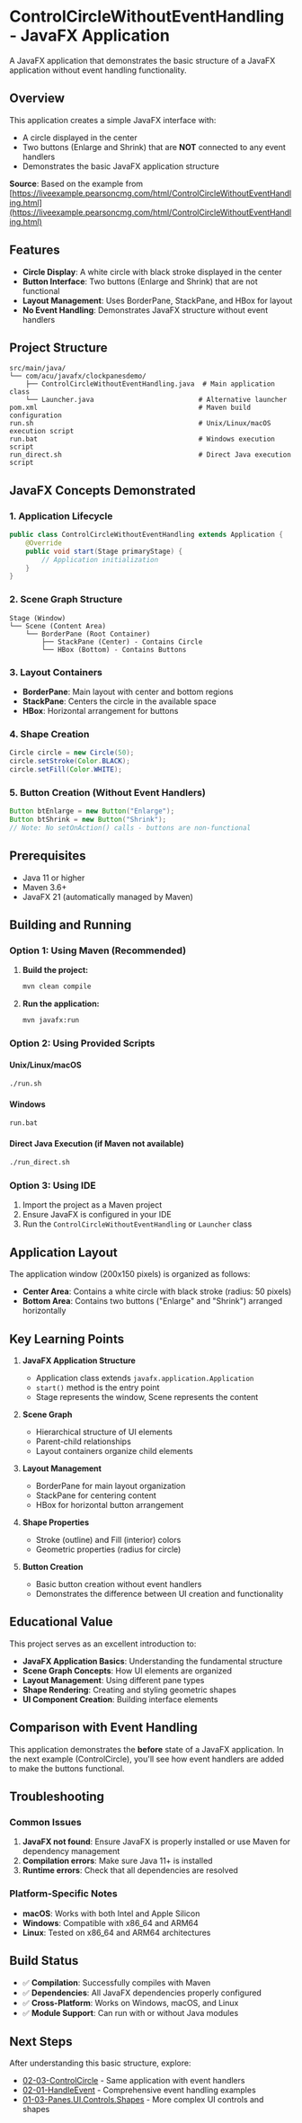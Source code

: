# ControlCircleWithoutEventHandling - JavaFX Application

A JavaFX application that demonstrates the basic structure of a JavaFX application without event handling functionality.

## Overview

This application creates a simple JavaFX interface with:
- A circle displayed in the center
- Two buttons (Enlarge and Shrink) that are **NOT** connected to any event handlers
- Demonstrates the basic JavaFX application structure

**Source**: Based on the example from [https://liveexample.pearsoncmg.com/html/ControlCircleWithoutEventHandling.html](https://liveexample.pearsoncmg.com/html/ControlCircleWithoutEventHandling.html)

## Features

- **Circle Display**: A white circle with black stroke displayed in the center
- **Button Interface**: Two buttons (Enlarge and Shrink) that are not functional
- **Layout Management**: Uses BorderPane, StackPane, and HBox for layout
- **No Event Handling**: Demonstrates JavaFX structure without event handlers

## Project Structure

```
src/main/java/
└── com/acu/javafx/clockpanesdemo/
    ├── ControlCircleWithoutEventHandling.java  # Main application class
    └── Launcher.java                          # Alternative launcher
pom.xml                                        # Maven build configuration
run.sh                                         # Unix/Linux/macOS execution script
run.bat                                        # Windows execution script
run_direct.sh                                  # Direct Java execution script
```

## JavaFX Concepts Demonstrated

### 1. Application Lifecycle
```java
public class ControlCircleWithoutEventHandling extends Application {
    @Override
    public void start(Stage primaryStage) {
        // Application initialization
    }
}
```

### 2. Scene Graph Structure
```
Stage (Window)
└── Scene (Content Area)
    └── BorderPane (Root Container)
        ├── StackPane (Center) - Contains Circle
        └── HBox (Bottom) - Contains Buttons
```

### 3. Layout Containers
- **BorderPane**: Main layout with center and bottom regions
- **StackPane**: Centers the circle in the available space
- **HBox**: Horizontal arrangement for buttons

### 4. Shape Creation
```java
Circle circle = new Circle(50);
circle.setStroke(Color.BLACK);
circle.setFill(Color.WHITE);
```

### 5. Button Creation (Without Event Handlers)
```java
Button btEnlarge = new Button("Enlarge");
Button btShrink = new Button("Shrink");
// Note: No setOnAction() calls - buttons are non-functional
```

## Prerequisites

- Java 11 or higher
- Maven 3.6+
- JavaFX 21 (automatically managed by Maven)

## Building and Running

### Option 1: Using Maven (Recommended)

1. **Build the project:**
   ```bash
   mvn clean compile
   ```

2. **Run the application:**
   ```bash
   mvn javafx:run
   ```

### Option 2: Using Provided Scripts

#### Unix/Linux/macOS
```bash
./run.sh
```

#### Windows
```cmd
run.bat
```

#### Direct Java Execution (if Maven not available)
```bash
./run_direct.sh
```

### Option 3: Using IDE

1. Import the project as a Maven project
2. Ensure JavaFX is configured in your IDE
3. Run the `ControlCircleWithoutEventHandling` or `Launcher` class

## Application Layout

The application window (200x150 pixels) is organized as follows:

- **Center Area**: Contains a white circle with black stroke (radius: 50 pixels)
- **Bottom Area**: Contains two buttons ("Enlarge" and "Shrink") arranged horizontally

## Key Learning Points

1. **JavaFX Application Structure**
   - Application class extends `javafx.application.Application`
   - `start()` method is the entry point
   - Stage represents the window, Scene represents the content

2. **Scene Graph**
   - Hierarchical structure of UI elements
   - Parent-child relationships
   - Layout containers organize child elements

3. **Layout Management**
   - BorderPane for main layout organization
   - StackPane for centering content
   - HBox for horizontal button arrangement

4. **Shape Properties**
   - Stroke (outline) and Fill (interior) colors
   - Geometric properties (radius for circle)

5. **Button Creation**
   - Basic button creation without event handlers
   - Demonstrates the difference between UI creation and functionality

## Educational Value

This project serves as an excellent introduction to:

- **JavaFX Application Basics**: Understanding the fundamental structure
- **Scene Graph Concepts**: How UI elements are organized
- **Layout Management**: Using different pane types
- **Shape Rendering**: Creating and styling geometric shapes
- **UI Component Creation**: Building interface elements

## Comparison with Event Handling

This application demonstrates the **before** state of a JavaFX application. In the next example (ControlCircle), you'll see how event handlers are added to make the buttons functional.

## Troubleshooting

### Common Issues

1. **JavaFX not found**: Ensure JavaFX is properly installed or use Maven for dependency management
2. **Compilation errors**: Make sure Java 11+ is installed
3. **Runtime errors**: Check that all dependencies are resolved

### Platform-Specific Notes

- **macOS**: Works with both Intel and Apple Silicon
- **Windows**: Compatible with x86_64 and ARM64
- **Linux**: Tested on x86_64 and ARM64 architectures

## Build Status

- ✅ **Compilation**: Successfully compiles with Maven
- ✅ **Dependencies**: All JavaFX dependencies properly configured
- ✅ **Cross-Platform**: Works on Windows, macOS, and Linux
- ✅ **Module Support**: Can run with or without Java modules

## Next Steps

After understanding this basic structure, explore:
- [02-03-ControlCircle](../02-03-ControlCircle) - Same application with event handlers
- [02-01-HandleEvent](../02-01-HandleEvent) - Comprehensive event handling examples
- [01-03-Panes.UI.Controls.Shapes](../01-03-Panes.UI.Controls.Shapes) - More complex UI controls and shapes